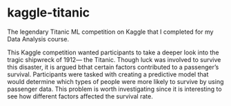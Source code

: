 # kaggle-titanic
The legendary Titanic ML competition on Kaggle that I completed for my Data Analysis course.

This Kaggle competition wanted participants to take a deeper look into the tragic shipwreck of 1912— the Titanic. Though luck was involved to survive this disaster, it is argued bthat certain factors contributed to a passenger’s survival. Participants were tasked with creating a predictive model that would determine which types of people were more likely to survive by using passenger data. This problem is worth investigating since it is interesting to see how different factors affected the survival rate.

